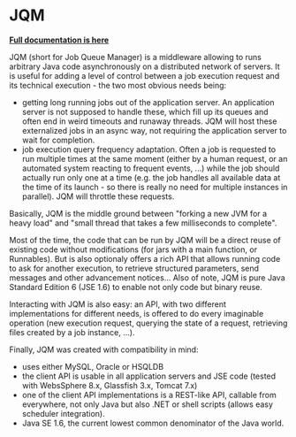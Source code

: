 # JQM

**[Full documentation is here](doc/index.md)**

JQM (short for Job Queue Manager) is a middleware allowing to runs arbitrary Java code asynchronously on a distributed network of servers.
It is useful for adding a level of control between a job execution request and its technical execution - the two most obvious needs being:

* getting long running jobs out of the application server. An application server is not supposed to handle these, which fill up its 
queues and often end in weird timeouts and runaway threads. JQM will host these externalized jobs in an async way, not requiring the application server 
to wait for completion.
* job execution query frequency adaptation. Often a job is requested to run multiple times at the same moment (either by a human request, or an automated 
system reacting to frequent events, ...) while the job should actually run only one at a time (e.g. the job handles all available data at the time of its 
launch - so there is really no need for multiple instances in parallel). JQM will throttle these requests.

Basically, JQM is the middle ground between "forking a new JVM for a heavy load" and "small thread that takes a few milliseconds to complete".

Most of the time, the code that can be run by JQM will be a direct reuse of existing code without modifications (for jars with a main function,
or Runnables). But is also optionaly offers a rich API that allows running code to ask for another execution, to retrieve structured parameters,
send messages and other advancement notices... Also of note, JQM is pure Java Standard Edition 6 (JSE 1.6) to enable not only code but binary reuse.

Interacting with JQM is also easy: an API, with two different implementations for different needs, is offered to do every imaginable operation (new
execution request, querying the state of a request, retrieving files created by a job instance, ...).

Finally, JQM was created with compatibility in mind:

* uses either MySQL, Oracle or HSQLDB
* the client API is usable in all application servers and JSE code (tested with WebsSphere 8.x, Glassfish 3.x, Tomcat 7.x)
* one of the client API implementations is a REST-like API, callable from everywhere, not only Java but also .NET or shell scripts (allows easy
scheduler integration).
* Java SE 1.6, the current lowest common denominator of the Java world.